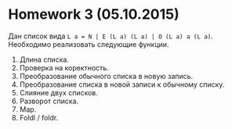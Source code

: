 ﻿Homework 3 (05.10.2015)
=======================

Дан список вида `L a = N | E (L a) (L a) | O (L a) a (L a)`. Необходимо реализовать следующие функции.

1. Длина списка.
2. Проверка на коректность.
3. Преобразование обычного списка в новую запись.
4. Преобразование списка в новой записи к обычному списку.
5. Слияние двух списков.
6. Разворот списка.
7. Map.
8. Foldl / foldr.
